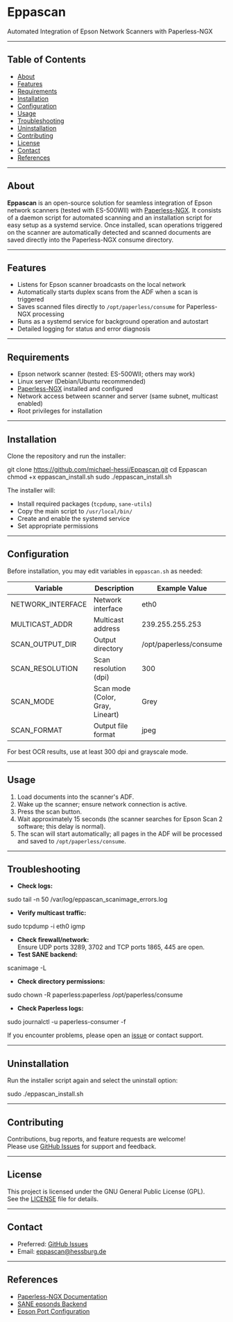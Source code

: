 # Eppascan
Automated Integration of Epson Network Scanners with Paperless-NGX

---

## Table of Contents

- [About](#about)
- [Features](#features)
- [Requirements](#requirements)
- [Installation](#installation)
- [Configuration](#configuration)
- [Usage](#usage)
- [Troubleshooting](#troubleshooting)
- [Uninstallation](#uninstallation)
- [Contributing](#contributing)
- [License](#license)
- [Contact](#contact)
- [References](#references)

---

## About

**Eppascan** is an open-source solution for seamless integration of Epson network scanners (tested with ES-500WII) with [Paperless-NGX](https://github.com/paperless-ngx/paperless-ngx). It consists of a daemon script for automated scanning and an installation script for easy setup as a systemd service. Once installed, scan operations triggered on the scanner are automatically detected and scanned documents are saved directly into the Paperless-NGX consume directory.

---

## Features

- Listens for Epson scanner broadcasts on the local network
- Automatically starts duplex scans from the ADF when a scan is triggered
- Saves scanned files directly to `/opt/paperless/consume` for Paperless-NGX processing
- Runs as a systemd service for background operation and autostart
- Detailed logging for status and error diagnosis

---

## Requirements

- Epson network scanner (tested: ES-500WII; others may work)
- Linux server (Debian/Ubuntu recommended)
- [Paperless-NGX](https://github.com/paperless-ngx/paperless-ngx) installed and configured
- Network access between scanner and server (same subnet, multicast enabled)
- Root privileges for installation

---

## Installation

Clone the repository and run the installer:

git clone https://github.com/michael-hessi/Eppascan.git
cd Eppascan
chmod +x eppascan_install.sh
sudo ./eppascan_install.sh



The installer will:  
- Install required packages (`tcpdump`, `sane-utils`)  
- Copy the main script to `/usr/local/bin/`  
- Create and enable the systemd service  
- Set appropriate permissions  

---

## Configuration

Before installation, you may edit variables in `eppascan.sh` as needed:

| Variable          | Description                      | Example Value             |
|-------------------|---------------------------------|---------------------------|
| NETWORK_INTERFACE  | Network interface                | eth0                      |
| MULTICAST_ADDR    | Multicast address                | 239.255.255.253           |
| SCAN_OUTPUT_DIR   | Output directory                 | /opt/paperless/consume    |
| SCAN_RESOLUTION   | Scan resolution (dpi)            | 300                       |
| SCAN_MODE         | Scan mode (Color, Gray, Lineart) | Grey                      |
| SCAN_FORMAT       | Output file format               | jpeg                      |

For best OCR results, use at least 300 dpi and grayscale mode.

---

## Usage

1. Load documents into the scanner's ADF.  
2. Wake up the scanner; ensure network connection is active.  
3. Press the scan button.  
4. Wait approximately 15 seconds (the scanner searches for Epson Scan 2 software; this delay is normal).  
5. The scan will start automatically; all pages in the ADF will be processed and saved to `/opt/paperless/consume`.

---

## Troubleshooting

- **Check logs:**  

sudo tail -n 50 /var/log/eppascan_scanimage_errors.log


- **Verify multicast traffic:**  

sudo tcpdump -i eth0 igmp


- **Check firewall/network:**  
Ensure UDP ports 3289, 3702 and TCP ports 1865, 445 are open.  
- **Test SANE backend:**  

scanimage -L


- **Check directory permissions:**  

sudo chown -R paperless:paperless /opt/paperless/consume


- **Check Paperless logs:**  

sudo journalctl -u paperless-consumer -f



If you encounter problems, please open an [issue](https://github.com/michael-hessi/Eppascan/issues) or contact support.

---

## Uninstallation

Run the installer script again and select the uninstall option:

sudo ./eppascan_install.sh



---

## Contributing

Contributions, bug reports, and feature requests are welcome!  
Please use [GitHub Issues](https://github.com/michael-hessi/Eppascan/issues) for support and feedback.

---

## License

This project is licensed under the GNU General Public License (GPL).  
See the [LICENSE](LICENSE) file for details.

---

## Contact

- Preferred: [GitHub Issues](https://github.com/michael-hessi/Eppascan/issues)  
- Email: eppascan@hessburg.de

---

## References

- [Paperless-NGX Documentation](https://docs.paperless-ngx.com/)  
- [SANE epsonds Backend](http://www.sane-project.org/man/sane-epsonds.5.html)  
- [Epson Port Configuration](https://epson.com/Support/wa00807)
